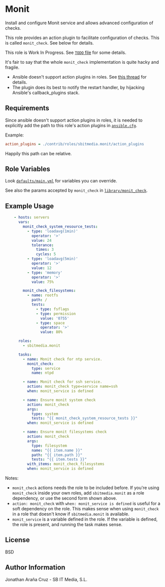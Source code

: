 Monit
=====

Install and configure Monit service and allows advanced configuration of checks.

This role provides an action plugin to facilitate configuration of checks. This
is called `monit_check`. See below for details.

This role is Work In Progress. See [`TODO` file](TODO) for some details.

It's fair to say that the whole `monit_check` implementation is quite hacky and
fragile.

 * Ansible doesn't support action plugins in roles. See [this thread](https://groups.google.com/forum/#!msg/ansible-devel/MF4TY-wa9Ww/mL9sVSMd5DwJ) for details.
 * The plugin does its best to notify the restart handler, by hijacking
Ansible's callback_plugins stack.


Requirements
------------

Since ansible doesn't support action plugins in roles, it is needed to
explicitly add the path to this role's action plugins in [`ansible.cfg`](https://github.com/ansible/ansible/blob/devel/examples/ansible.cfg).

Example:

```ini
action_plugins = ./contrib/roles/sbitmedia.monit/action_plugins
```

Happily this path can be relative.

Role Variables
--------------

Look [`defaults/main.yml`](defaults/main.yml) for variables you can override.

See also the params accepted by `monit_check` in [`library/monit_check`](library/monit_check).

Example Usage
-------------

```yaml
    - hosts: servers
      vars:
        monit_check_system_resource_tests:
          - type: 'loadavg(1min)'
            operator: '>'
            value: 24
            tolerance:
              times: 3
              cycles: 5
          - type: 'loadavg(5min)'
            operator: '>'
            value: 12
          - type: 'memory'
            operator: '>'
            value: 75%

        monit_check_filesystems:
          - name: rootfs
            path: /
            tests:
              - type: fsflags
              - type: permission
                value: '0755'
              - type: space
                operator: '>'
                value: 80%

      roles:
        - sbitmedia.monit

      tasks:
        - name: Monit check for ntp service.
          monit_check:
            type: service
            name: ntpd

        - name: Monit check for ssh service.
          action: monit_check type=service name=ssh
          when: monit_service is defined

        - name: Ensure monit system check
          action: monit_check
          args:
            type: system
            tests: "{{ monit_check_system_resource_tests }}"
          when: monit_service is defined

        - name: Ensure monit filesystems check
          action: monit_check
          args:
            type: filesystem
            name: "{{ item.name }}"
            path: "{{ item.path }}"
            tests: "{{ item.tests }}"
          with_items: monit_check_filesystems
          when: monit_service is defined
```

Notes:
 * `monit_check` actions needs the role to be included before. If you're using
`monit_check` inside your own roles, add `sbitmedia.monit` as a role dependency,
or use the second form shown above.
 * `action: monit_check` with `when: monit_service is defined` is useful for a
soft dependency on the role. This makes sense when using `monit_check` in a
role that doesn't know if `sbitmedia.monit` is available.
 * `monit_service` is a variable defined in the role. If the variable is
defined, the role is present, and running the task makes sense.


License
-------

BSD

Author Information
------------------

Jonathan Araña Cruz - SB IT Media, S.L.

